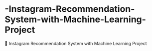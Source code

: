 # -Instagram-Recommendation-System-with-Machine-Learning-Project
🚀 Instagram Recommendation System with Machine Learning Project
